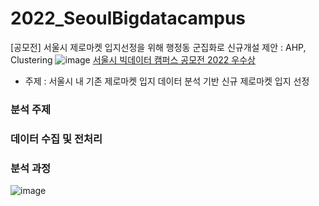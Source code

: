 # 2022_SeoulBigdatacampus
[공모전] 서울시 제로마켓 입지선정을 위해 행정동 군집화로 신규개설 제안 : AHP, Clustering
![image](https://github.com/jeongmin1016/2022_SeoulBigdatacampus/assets/109460178/d320ac40-1901-400e-b681-2470d053faf0)
[서울시 빅데이터 캠퍼스 공모전 2022 우수상](https://bigdata.seoul.go.kr/noti/selectNoti.do?r_id=P260&bbs_seq=610&ac_type=A1&sch_type=&sch_text=&currentPage=1)
- 주제 : 서울시 내 기존 제로마켓 입지 데이터 분석 기반 신규 제로마켓 입지 선정

### 분석 주제


### 데이터 수집 및 전처리

### 분석 과정
![image](https://user-images.githubusercontent.com/109460178/222675194-53206355-4b61-46b9-9bb8-e72e531bb803.png)



